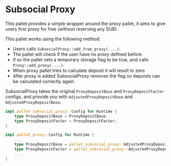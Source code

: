 # Subsocial Proxy
This pallet provides a simple wrapper around the proxy
pallet, it aims to give users first proxy for free (without
reserving any SUB).

This pallet works using the following method:
- Users calls `SubsocialProxy::add_free_proxy(....)`.
- The pallet will check if the user have no proxy defined before.
- if so the pallet sets a temporary storage flag to be true, and calls
`Proxy::add_proxy(....)`.
- When proxy pallet tries to calculate deposit it will result to zero
- After proxy is added SubsocialProxy removes the flag so depoists can be calculated
correctly again.


SubsocialProxy takes the original `ProxyDepositBase` and `ProxyDepositFactor` 
configs, and provide you with `AdjustedProxyDepositBase` and `AdjustedProxyDepositBase`.

```rust
impl pallet_subsocial_proxy::Config for Runtime {
    type ProxyDepositBase = ProxyDepositBase;
    type ProxyDepositFactor = ProxyDepositFactor;
}

impl pallet_proxy::Config for Runtime {
    ...
    type ProxyDepositBase = pallet_subsocial_proxy::AdjustedProxyDepositBase<Runtime>;
    type ProxyDepositFactor = pallet_subsocial_proxy::AdjustedProxyDepositFactor<Runtime>;
    ...
}

```
